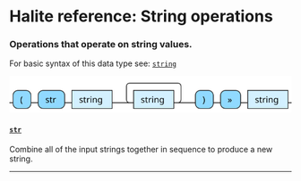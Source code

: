 <!---
  This markdown file was generated. Do not edit.
  -->

# Halite reference: String operations

### <a name="string-op"></a>Operations that operate on string values.

For basic syntax of this data type see: [`string`](halite-basic-syntax-reference.md#string)

!["string-op"](./halite-bnf-diagrams/string-op.svg)

#### [`str`](halite-full-reference.md#str)

Combine all of the input strings together in sequence to produce a new string.

---
